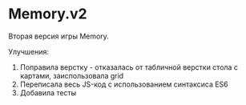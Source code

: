 # Memory.v2

Вторая версия игры Memory.

Улучшения:
1. Поправила верстку - отказалась от табличной верстки стола с картами, заиспользовала grid
2. Переписала весь JS-код с использованием синтаксиса ES6
3. Добавила тесты
